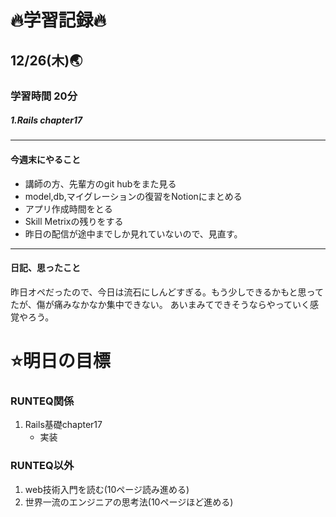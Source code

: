 # 🔥学習記録🔥
## 12/26(木)🌏
### 学習時間 20分
##### 1.Rails chapter17

***
#### 今週末にやること
- 講師の方、先輩方のgit hubをまた見る
- model,db,マイグレーションの復習をNotionにまとめる
- アプリ作成時間をとる
- Skill Metrixの残りをする
- 昨日の配信が途中までしか見れていないので、見直す。

***
#### 日記、思ったこと
昨日オペだったので、今日は流石にしんどすぎる。もう少しできるかもと思ってたが、傷が痛みなかなか集中できない。
あいまみてできそうならやっていく感覚やろう。

# ⭐️明日の目標
### RUNTEQ関係
1.  Rails基礎chapter17
	- 実装

### RUNTEQ以外
1. web技術入門を読む(10ページ読み進める)
2. 世界一流のエンジニアの思考法(10ページほど進める)
